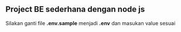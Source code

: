 ## Project BE sederhana dengan node js
Silakan ganti file **.env.sample** menjadi **.env**
dan masukan value sesuai